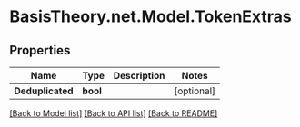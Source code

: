 # BasisTheory.net.Model.TokenExtras

## Properties

Name | Type | Description | Notes
------------ | ------------- | ------------- | -------------
**Deduplicated** | **bool** |  | [optional] 

[[Back to Model list]](../README.md#documentation-for-models) [[Back to API list]](../README.md#documentation-for-api-endpoints) [[Back to README]](../README.md)

